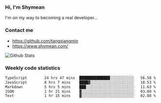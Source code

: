 ### Hi, I'm Shymean

I'm on my way to becoming a real developer...

### Contact me

- <https://github.com/tangxiangmin>
- <https://www.shymean.com/>

![Github Stats](https://github-readme-stats.vercel.app/api?username=tangxiangmin&show_icons=true&theme=dark)


###  Weekly code statistics

<!--START_SECTION:waka-->

```txt
TypeScript        24 hrs 47 mins  ██████████████░░░░░░░░░░░   56.58 %
JavaScript        8 hrs 7 mins    ████▓░░░░░░░░░░░░░░░░░░░░   18.53 %
Markdown          5 hrs 5 mins    ███░░░░░░░░░░░░░░░░░░░░░░   11.63 %
JSON              1 hr 21 mins    ▓░░░░░░░░░░░░░░░░░░░░░░░░   03.09 %
Text              1 hr 15 mins    ▓░░░░░░░░░░░░░░░░░░░░░░░░   02.88 %
```

<!--END_SECTION:waka-->